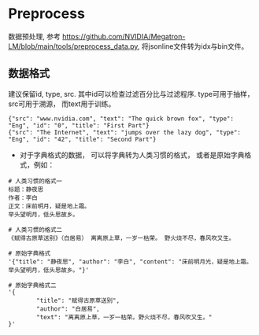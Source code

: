 # Preprocess

数据预处理, 参考 https://github.com/NVIDIA/Megatron-LM/blob/main/tools/preprocess_data.py, 将jsonline文件转为idx与bin文件。

## 数据格式

建议保留id, type, src. 其中id可以检查过滤百分比与过滤程序. type可用于抽样， src可用于溯源， 而text用于训练。

```
{"src": "www.nvidia.com", "text": "The quick brown fox", "type": "Eng", "id": "0", "title": "First Part"}
{"src": "The Internet", "text": "jumps over the lazy dog", "type": "Eng", "id": "42", "title": "Second Part"}
```

- 对于字典格式的数据， 可以将字典转为人类习惯的格式， 或者是原始字典格式，例如：

```
# 人类习惯的格式一
标题：静夜思
作者：李白
正文：床前明月，疑是地上霜。
举头望明月，低头思故乡。

# 人类习惯的格式二
《赋得古原草送别》（白居易） 离离原上草，一岁一枯荣。 野火烧不尽，春风吹又生。

# 原始字典格式
'{"title": "静夜思", "author": "李白", "content": "床前明月光，疑是地上霜。举头望明月，低头思故乡。"}'

# 原始字典格式二
'{
        "title": "赋得古原草送别",
        "author": "白居易",
        "text": "离离原上草，一岁一枯荣。野火烧不尽，春风吹又生。"
}'
```
